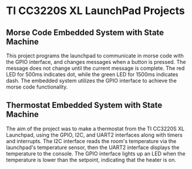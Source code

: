 # TI CC3220S XL LaunchPad Projects
## Morse Code Embedded System with State Machine
This project programs the launchpad to communicate in morse code with the GPIO interface, and changes messages when a button is pressed. The message does not change until the current message is complete. The red LED for 500ms indicates dot, while the green LED for 1500ms indicates dash. The embedded system utilizes the GPIO interface to achieve the morse code functionality.
## Thermostat Embedded System with State Machine
The aim of the project was to make a thermostat from the TI CC3220S XL Launchpad, using the GPIO, I2C, and UART2 interfaces along with timers and interrupts. The I2C interface reads the room's temperature via the launchpad's temperature sensor, then the UART2 interface displays the temperature to the console. The GPIO interface lights up an LED when the temperature is lower than the setpoint, indicating that the heater is on.
